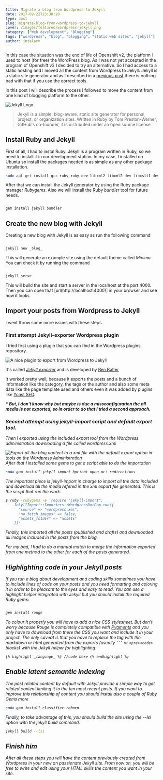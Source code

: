 ```yaml
---
title: Migrate a blog from Wordpress to Jekyll
date: 2017-09-22T23:38:28
type: post
slug: migrate-blog-from-wordpress-to-jekyll
cover: /images/featured/wordpress-jekyll.png
category: ["Web development", "Blogging"]
tags: ["wordpress", "blog", "blogging", "static web sites", "jekyll"]
author: jmtalarn
---
```


In this case the situation was the end of life of Openshift v2, the platform I used to host (for free) the WordPress blog. As I was not yet accepted in the program of Openshift v3 I decided to try an alternative. So I had access to a static hosting and I moved all the content from Wordpress to Jekyll. Jekyll is a static site generator and as I described in a <a href="/the-undervalued-static-web-sites/" target="\_blank"
 title="The undervalued static web sites">previous post</a> there is nothing bad with that if you use the correct tools.

<!--more-->

In this post I will describe the process I followed to move the content from one kind of blogging platform to the other.

![Jekyll Logo](http://jekyllrb.com/img/logo-2x.png)

> Jekyll is a simple, blog-aware, static site generator for personal, project, or organization sites. Written in Ruby by Tom Preston-Werner, GitHub's co-founder, it is distributed under an open source license.

## Install Ruby and Jekyll

First of all, I had to instal Ruby. Jekyll is a program written in Ruby, so we need to install it in our development station. In my case, I installed on Ubuntu so install the packages needed is as simple as any other package installation.

```bash
sudo apt-get install gcc ruby ruby-dev libxml2 libxml2-dev libxslt1-dev zlibc zlib1g-dev
```

After that we can install the Jekyll generator by using the Ruby package manager _Rubygems_. Also we will install the Ruby _bundler_ tool for future needs.

```bash

gem install jekyll bundler
```

## Create the new blog with Jekyll

Creating a new blog with Jekyll is as easy as run the following command

```bash

jekyll new _blog_
```

This will generate an example site using the default theme called _Minima_. You can check it by running the command

```bash

jekyll serve
```

This will build the site and start a server in the localhost at the port 4000. Then you can open that [url(http://localhost:4000)] in your browser and see how it looks.

## Import your posts from Wordpress to Jekyll

I went throw some more issues with these steps.

### First attempt Jekyll-exporter Wordpress plugin

I tried first using a plugin that you can find in the Wordpress plugins repository.

![A nice plugin to export from Wordpress to Jekyll](../images/jekyll-exporter.png)

It's called [_Jekyll exporter_](https://github.com/benbalter/wordpress-to-jekyll-exporter/) and is developed by [Ben Balter](https://twitter.com/BenBalter)

It worked pretty well, because it exports the posts and a bunch of information like the category, the tags or the author and also some meta data like the page template used and others even it was added by plugins like [Yoast SEO](https://yoast.com/wordpress/plugins/seo/).

**<i class="fa fa-exclamation-triangle" aria-hidden="true">\* But, I don't know why but maybe is due a missconfiguration the all media is not exported, so in order to do that I tried a second approach.**

### Second attempt using jekyll-import script and default export tool.

Then I exported using the included export tool from the Wordpress administration downloading a file called _wordpress.xml_

![Export all the blog content to a xml file with the default export option in tools on the Wordpress Administration](../images/export-wordpress-xml.png)
After that I installed some gems to get a script able to do the importation

```bash
sudo gem install jekyll-import hpricot open_uri_redirections
```

The important piece is _jekyll-import_ in charge to import all the data included and download all the media refered in the xml export file generated.
This is the script that run the work.

```bash
$ ruby -rubygems -e 'require "jekyll-import";
    JekyllImport::Importers::WordpressDotCom.run({
      "source" => "wordpress.xml",
      "no_fetch_images" => false,
      "assets_folder" => "assets"
    })'
```

Finally, this imported all the posts (published and drafts) and downloaded all images included in the posts from the blog.

For my bad, I had to do a manual match to merge the information exported from one method to the other for each of the posts generated.

## Highlighting code in your Jekyll posts

If you run a blog about development and coding skills sometimes you have to include lines of code on your posts and you need formatting and coloring it in order to be pleasant to the eyes and easy to read.
You can use a highlight helper integrated with Jekyll but you should install the required Ruby gems:

```bash

gem install rouge
```

To colour it properly you will have to add a nice CSS stylesheet. But don't worry because Rouge is completely compatible with [Pygments](http://richleland.github.io/pygments-css/) and you only have to download from there the CSS you want and include it in your project.
The only caveat is that you have to replace the tag with the markdown or html generated from the exports (usually <code>&#96;&#96;&#96;</code> or <code>&lt;pre>&lt;code></code> blocks) with the Jekyll helper for highlighting

```html
{% highlight _language_ %} //code here {% endhighlight %}
```

## Enable latent semantic indexing

The post related content by default with Jekyll provide a simple way to get related content limiting it to the ten most recent posts. If you want to improve this relationship of content you should install also a couple of Ruby Gems more

```bash
sudo gem install classifier-reborn
```

Finally, to take advantage of this, you should build the site using the _--lsi_ option with the jekyll build command.

```bash
jekyll build --lsi
```

## Finish him

After all these steps you will have the content previously created from Wordpress in your new an passionate Jekyll site. From now on, you will be free to write and edit using your HTML skills the content you want in your site.
